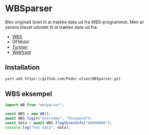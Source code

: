 # WBSparser
Blev originalt lavet til at trække data ud fra WBS-programmet. Men er senere blevet udvidet til at trække data ud fra:
- [WBS](http://wbs.fragt.dk/wbs-app/welcome.htm)
- DFMobil
- [Turplan](https://turplan.fragt.dk/)
- [Webfragt](https://webfragt.fragt.dk/)

## Installation
```sh
yarn add https://github.com/Peder-olsen/WBSparser.git
```

## WBS eksempel
```javascript
import WB from "wbsparser";

const WBS = new WB();
await WBS.login("Username", "Password");
const data = await WBS.fragtbrevInfo("AA000000");
console.log("Got data", data);
```
